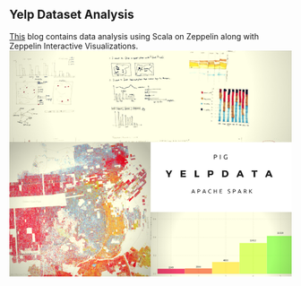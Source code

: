 ## Yelp Dataset Analysis
[This](https://shaivikochar.github.io/Yelp-Dataset-Analysis/zeppelin) blog contains data analysis using Scala on Zeppelin along with Zeppelin Interactive Visualizations.
![screenshot](screenshots/YelpData.png)
